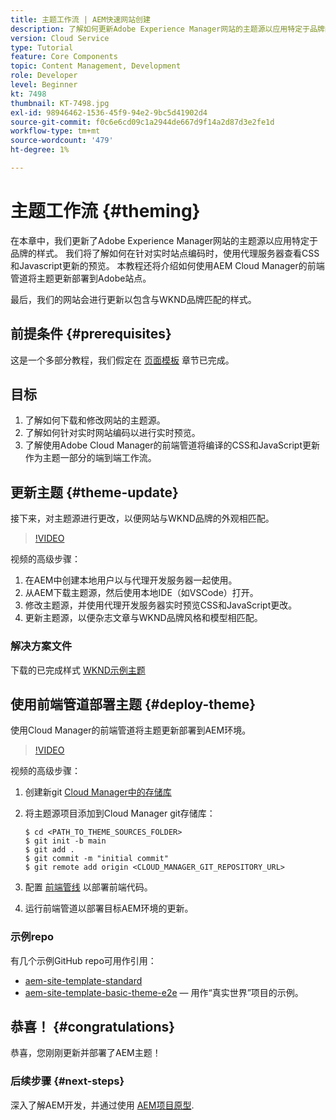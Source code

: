```yaml
---
title: 主题工作流 | AEM快速网站创建
description: 了解如何更新Adobe Experience Manager网站的主题源以应用特定于品牌的样式。 了解如何使用代理服务器查看CSS和Javascript更新的实时预览。 本教程还将介绍如何使用AEM Cloud Manager的前端管道将主题更新部署到Adobe站点。
version: Cloud Service
type: Tutorial
feature: Core Components
topic: Content Management, Development
role: Developer
level: Beginner
kt: 7498
thumbnail: KT-7498.jpg
exl-id: 98946462-1536-45f9-94e2-9bc5d41902d4
source-git-commit: f0c6e6cd09c1a2944de667d9f14a2d87d3e2fe1d
workflow-type: tm+mt
source-wordcount: '479'
ht-degree: 1%

---
```


# 主题工作流 {#theming}

在本章中，我们更新了Adobe Experience Manager网站的主题源以应用特定于品牌的样式。 我们将了解如何在针对实时站点编码时，使用代理服务器查看CSS和Javascript更新的预览。 本教程还将介绍如何使用AEM Cloud Manager的前端管道将主题更新部署到Adobe站点。

最后，我们的网站会进行更新以包含与WKND品牌匹配的样式。

## 前提条件 {#prerequisites}

这是一个多部分教程，我们假定在 [页面模板](./page-templates.md) 章节已完成。

## 目标

1. 了解如何下载和修改网站的主题源。
1. 了解如何针对实时网站编码以进行实时预览。
1. 了解使用Adobe Cloud Manager的前端管道将编译的CSS和JavaScript更新作为主题一部分的端到端工作流。

## 更新主题 {#theme-update}

接下来，对主题源进行更改，以便网站与WKND品牌的外观相匹配。

>[!VIDEO](https://video.tv.adobe.com/v/332918/?quality=12&learn=on)

视频的高级步骤：

1. 在AEM中创建本地用户以与代理开发服务器一起使用。
1. 从AEM下载主题源，然后使用本地IDE（如VSCode）打开。
1. 修改主题源，并使用代理开发服务器实时预览CSS和JavaScript更改。
1. 更新主题源，以便杂志文章与WKND品牌风格和模型相匹配。

### 解决方案文件

下载的已完成样式 [WKND示例主题](assets/theming/WKND-THEME-src-1.1.zip)

## 使用前端管道部署主题 {#deploy-theme}

使用Cloud Manager的前端管道将主题更新部署到AEM环境。

>[!VIDEO](https://video.tv.adobe.com/v/338722/?quality=12&learn=on)

视频的高级步骤：

1. 创建新git [Cloud Manager中的存储库](https://experienceleague.adobe.com/docs/experience-manager-cloud-manager/using/managing-code/cloud-manager-repositories.html)
1. 将主题源项目添加到Cloud Manager git存储库：

   ```shell
   $ cd <PATH_TO_THEME_SOURCES_FOLDER>
   $ git init -b main
   $ git add .
   $ git commit -m "initial commit"
   $ git remote add origin <CLOUD_MANAGER_GIT_REPOSITORY_URL>
   ```

1. 配置 [前端管线](https://experienceleague.adobe.com/docs/experience-manager-cloud-service/implementing/using-cloud-manager/cicd-pipelines/introduction-ci-cd-pipelines.html) 以部署前端代码。
1. 运行前端管道以部署目标AEM环境的更新。

### 示例repo

有几个示例GitHub repo可用作引用：

* [aem-site-template-standard](https://github.com/adobe/aem-site-template-standard)
* [aem-site-template-basic-theme-e2e](https://github.com/adobe/aem-site-template-basic-theme-e2e)  — 用作“真实世界”项目的示例。

## 恭喜！ {#congratulations}

恭喜，您刚刚更新并部署了AEM主题！

### 后续步骤 {#next-steps}

深入了解AEM开发，并通过使用 [AEM项目原型](../project-archetype/overview.md).
